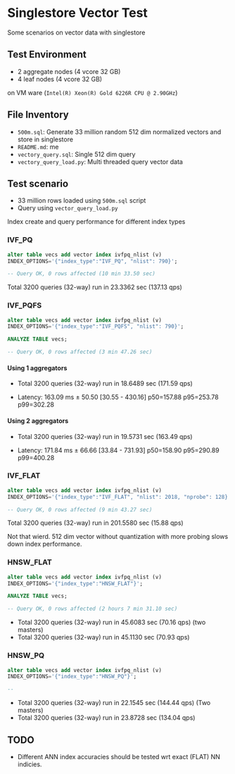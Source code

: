 # Singlestore Vector Test

Some scenarios on vector data with singlestore

## Test Environment

* 2 aggregate nodes (4 vcore 32 GB)
* 4 leaf nodes (4 vcore 32 GB)

on VM ware (`Intel(R) Xeon(R) Gold 6226R CPU @ 2.90GHz`)


## File Inventory
* `500m.sql`: Generate 33 million random 512 dim normalized vectors and store in singlestore
* `README.md`: me
* `vectory_query.sql`: Single 512 dim query
* `vectory_query_load.py`: Multi threaded query vector data


## Test scenario

* 33 million rows loaded using `500m.sql`  script
* Query using `vector_query_load.py` 

Index create and query performance for different index types

### IVF_PQ

```sql
alter table vecs add vector index ivfpq_nlist (v) 
INDEX_OPTIONS='{"index_type":"IVF_PQ", "nlist": 790}';

-- Query OK, 0 rows affected (10 min 33.50 sec)
```

Total 3200 queries (32-way) run in 23.3362 sec (137.13 qps)

### IVF_PQFS

```sql
alter table vecs add vector index ivfpq_nlist (v) 
INDEX_OPTIONS='{"index_type":"IVF_PQFS", "nlist": 790}';

ANALYZE TABLE vecs;

-- Query OK, 0 rows affected (3 min 47.26 sec)
```

#### Using 1 aggregators

* Total 3200 queries (32-way) run in 18.6489 sec (171.59 qps) 

* Latency: 163.09 ms ± 50.50 [30.55 - 430.16] p50=157.88 p95=253.78 p99=302.28

#### Using 2 aggregators
* Total 3200 queries (32-way) run in 19.5731 sec (163.49 qps) 

* Latency: 171.84 ms ± 66.66 [33.84 - 731.93] p50=158.90 p95=290.89 p99=400.28

### IVF_FLAT

```sql
alter table vecs add vector index ivfpq_nlist (v) 
INDEX_OPTIONS='{"index_type":"IVF_FLAT", "nlist": 2018, "nprobe": 128}';

-- Query OK, 0 rows affected (9 min 43.27 sec)
```

Total 3200 queries (32-way) run in 201.5580 sec (15.88 qps)

Not that wierd. 512 dim vector without quantization with more probing slows down index performance.

### HNSW_FLAT

```sql
alter table vecs add vector index ivfpq_nlist (v) 
INDEX_OPTIONS='{"index_type":"HNSW_FLAT"}';

ANALYZE TABLE vecs;

-- Query OK, 0 rows affected (2 hours 7 min 31.10 sec)
```

* Total 3200 queries (32-way) run in 45.6083 sec (70.16 qps) (two masters)
* Total 3200 queries (32-way) run in 45.1130 sec (70.93 qps)

### HNSW_PQ


```sql
alter table vecs add vector index ivfpq_nlist (v) 
INDEX_OPTIONS='{"index_type":"HNSW_PQ"}';

-- 
```

* Total 3200 queries (32-way) run in 22.1545 sec (144.44 qps) (Two masters)
* Total 3200 queries (32-way) run in 23.8728 sec (134.04 qps)

## TODO

* Different ANN index accuracies should be tested wrt exact (FLAT) NN indicies.
